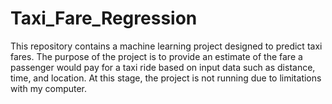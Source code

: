 # Taxi_Fare_Regression
This repository contains a machine learning project designed to predict taxi fares. The purpose of the project is to provide an estimate of the fare a passenger would pay for a taxi ride based on input data such as distance, time, and location.  At this stage, the project is not running due to limitations with my computer.
